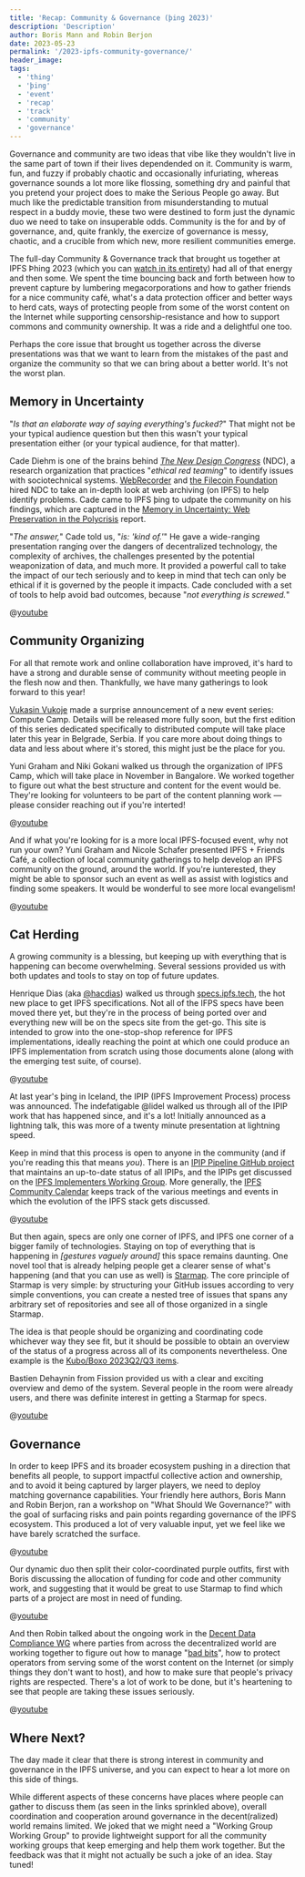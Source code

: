 ```yaml
---
title: 'Recap: Community & Governance (þing 2023)'
description: 'Description'
author: Boris Mann and Robin Berjon
date: 2023-05-23
permalink: '/2023-ipfs-community-governance/'
header_image:
tags:
  - 'thing'
  - 'þing'
  - 'event'
  - 'recap'
  - 'track'
  - 'community'
  - 'governance'
---
```


Governance and community are two ideas that vibe like they wouldn't live in the same part of
town if their lives dependended on it. Community is warm, fun, and fuzzy if probably chaotic 
and occasionally infuriating, whereas governance sounds a lot more like flossing, something 
dry and painful that you pretend your project does to make the Serious People go away. But
much like the predictable transition from misunderstanding to mutual respect in a buddy
movie, these two were destined to form just the dynamic duo we need to take on insuperable 
odds. Community is the for and by of governance, and, quite frankly, the exercize of 
governance is messy, chaotic, and a crucible from which new, more resilient communities 
emerge.

The full-day Community & Governance track that brought us together at IPFS Þhing 2023 
(which you can [watch in its entirety](https://www.youtube.com/playlist?list=PLuhRWgmPaHtTIFbOVO5YfXkoFg6wIGbBN)) had all of that energy and then some.
We spent the time bouncing back and forth between how to prevent capture by lumbering 
megacorporations and how to gather friends for a nice community café, what's a data
protection officer and better ways to herd cats, ways of protecting people from some of the
worst content on the Internet while supporting censorship-resistance and how to support
commons and community ownership. It was a ride and a delightful one too.

Perhaps the core issue that brought us together across the diverse presentations was that 
we want to learn from the mistakes of the past and organize the community so that we can 
bring about a better world. It's not the worst plan.

## Memory in Uncertainty

"*Is that an elaborate way of saying everything's fucked?*" That might not be your
typical audience question but then this wasn't your typical presentation either (or
your typical audience, for that matter).

Cade Diehm is one of the brains behind [*The New Design Congress*](https://newdesigncongress.org/) (NDC),
a research organization that practices "*ethical red teaming*" to identify issues with
sociotechnical systems. [WebRecorder](https://webrecorder.net/) and [the Filecoin Foundation](https://fil.org/) hired NDC to take an
in-depth look at web archiving (on IPFS) to help identify problems. Cade came to IPFS
þing to udpate the community on his findings, which are captured in the
[Memory in Uncertainty: Web Preservation in the Polycrisis](https://members.newdesigncongress.org/memory-in-uncertainty-web-preservation-in-the-polycrisis/) report.

"*The answer,*" Cade told us, "*is: 'kind of.'*" He gave a wide-ranging presentation
ranging over the dangers of decentralized technology, the complexity of archives,
the challenges presented by the potential weaponization of data, and much more.
It provided a powerful call to take the impact of our tech seriously and to keep in mind that
tech can only be ethical if it is governed by the people it impacts. Cade concluded
with a set of tools to help avoid bad outcomes, because "*not everything is screwed.*"

@[youtube](TdiQGXSZmCk)

## Community Organizing

For all that remote work and online collaboration have improved, it's hard to have a
strong and durable sense of community without meeting people in the flesh now and then.
Thankfully, we have many gatherings to look forward to this year!

[Vukasin Vukoje](https://twitter.com/wukoje) made a surprise
announcement of a new event series: Compute Camp. Details will be released more fully
soon, but the first edition of this series dedicated specifically to distributed
compute will take place later this year in Belgrade, Serbia. If you care more about 
doing things to data and less about where it's stored, this might just be the place for
you.

Yuni Graham and Niki Gokani walked us through the organization of IPFS Camp, which 
will take place in November in Bangalore. We worked together to figure out what the
best structure and content for the event would be. They're looking for volunteers
to be part of the content planning work — please consider reaching out if you're
interted!

@[youtube](U5u54jwOg6k)

And if what you're looking for is a more local IPFS-focused event, why not run your
own? Yuni Graham and Nicole Schafer presented IPFS + Friends Café, a collection of local
community gatherings to help develop an IPFS community on the ground, around the
world. If you're iunterested, they might be able to sponsor such an event as well as
assist with logistics and finding some speakers. It would be wonderful to see more
local evangelism!

@[youtube](FII_9VTgDy8)

## Cat Herding

A growing community is a blessing, but keeping up with everything that is happening
can become overwhelming. Several sessions provided us with both updates and tools to
stay on top of future updates.

Henrique Dias (aka [@hacdias](https://twitter.com/hacdias)) walked us through [specs.ipfs.tech](https://specs.ipfs.tech/),
the hot new place to get IPFS specifications. Not all of the IFPS specs have been moved 
there yet, but they're in the process of being ported over and everything new will be
on the specs site from the get-go. This site is intended to grow into the one-stop-shop
reference for IPFS implementations, ideally reaching the point at which one could produce
an IPFS implementation from scratch using those documents alone (along with the emerging
test suite, of course).

@[youtube](vQVnjEIPuCE)

At last year's þing in Iceland, the IPIP (IPFS Improvement Process) process was announced.
The indefatigable @lidel walked us through all of the IPIP work that has happened since,
and it's a lot! Initially announced as a lightning talk, this was more of a twenty minute
presentation at lightning speed.

Keep in mind that this process is open to anyone in the community (and if you're reading
this that means *you*). There is an 
[IPIP Pipeline GitHub project](https://github.com/orgs/ipfs/projects/19) that maintains an
up-to-date status of all IPIPs, and the IPIPs get discussed on the 
[IPFS Implementers Working Group](https://lu.ma/ipfs-implementers). More generally,
the [IPFS Community Calendar](https://lu.ma/ipfs) keeps track of the various meetings and
events in which the evolution of the IPFS stack gets discussed.

@[youtube](WcHlV6sQuDI)

But then again, specs are only one corner of IPFS, and IPFS one corner of a bigger family
of technologies. Staying on top of everything that is happening in *\[gestures vaguely around]* 
this space remains daunting. One novel tool that is already helping people get a clearer
sense of what's happening (and that you can use as well) is [Starmap](https://starmap.site/).
The core principle of Starmap is very simple: by structuring your GitHub issues according to
very simple conventions, you can create a nested tree of issues that spans any arbitrary set
of repositories and see all of those organized in a single Starmap.

The idea is that people should be organizing and coordinating code whichever way they see
fit, but it should be possible to obtain an overview of the status of a progress across all
of its components nevertheless. One example is the 
[Kubo/Boxo 2023Q2/Q3 items](https://starmap.site/roadmap/github.com/ipfs/kubo/issues/9817#list).

Bastien Dehaynin from Fission provided us with a clear and exciting overview and demo of the 
system. Several people in the room were already users, and there was definite interest in 
getting a Starmap for specs.

@[youtube](_HoLDQreF28)

## Governance

In order to keep IPFS and its broader ecosystem pushing in a direction that benefits 
all people, to support impactful collective action and ownership, and to avoid it 
being captured by larger players, we need to deploy matching governance capabilities. 
Your friendly here authors, Boris Mann and Robin Berjon, ran a workshop on "What 
Should We Governance?" with the goal of surfacing risks and pain points regarding 
governance of the IPFS ecosystem. This produced a lot of very valuable input, yet
we feel like we have barely scratched the surface.

@[youtube](svqlHO3K_RQ)

Our dynamic duo then split their color-coordinated purple outfits, first with Boris
discussing the allocation of funding for code and other community work, and
suggesting that it would be great to use Starmap to find which parts of a project
are most in need of funding.

@[youtube](PysiACKo1dI)

And then Robin talked about the ongoing work in the 
[Decent Data Compliance WG](https://github.com/DDC-WG) where parties from across the
decentralized world are working together to figure out how to manage 
"[bad bits](https://badbits.dwebops.pub/)", how to protect operators from serving some
of the worst content on the Internet (or simply things they don't want to host), and how
to make sure that people's privacy rights are respected. There's a lot of work to be
done, but it's heartening to see that people are taking these issues seriously.

@[youtube](bIlji91KEFQ)

## Where Next?

The day made it clear that there is strong interest in community and governance
in the IPFS universe, and you can expect to hear a lot more on this side of things.

While different aspects of these concerns have places where people can gather to 
discuss them (as seen in the links sprinkled above), overall coordination and 
cooperation around governance in the decent(ralized) world remains limited.
We joked that we might need a "Working Group Working Group" to provide lightweight
support for all the community working groups that keep emerging and help them work
together. But the feedback was that it might not actually be such a joke of an idea.
Stay tuned!
